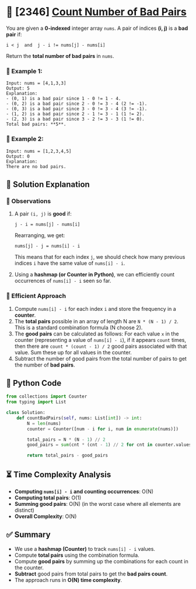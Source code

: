 # 🚀 [2346] [Count Number of Bad Pairs](../medium/2364.py)

You are given a **0-indexed** integer array `nums`. A pair of indices **(i, j)** is a **bad pair** if:

```
i < j  and  j - i != nums[j] - nums[i]
```

Return the **total number of bad pairs** in `nums`.

### 🔹 Example 1:

```
Input: nums = [4,1,3,3]
Output: 5
Explanation:
- (0, 1) is a bad pair since 1 - 0 != 1 - 4.
- (0, 2) is a bad pair since 2 - 0 != 3 - 4 (2 != -1).
- (0, 3) is a bad pair since 3 - 0 != 3 - 4 (3 != -1).
- (1, 2) is a bad pair since 2 - 1 != 3 - 1 (1 != 2).
- (2, 3) is a bad pair since 3 - 2 != 3 - 3 (1 != 0).
Total bad pairs: **5**.
```

### 🔹 Example 2:

```
Input: nums = [1,2,3,4,5]
Output: 0
Explanation:
There are no bad pairs.
```

## 🔎 Solution Explanation

### 🔹 Observations

1. A pair `(i, j)` is **good** if:

    ```
    j - i = nums[j] - nums[i]
    ```

    Rearranging, we get:

    ```
    nums[j] - j = nums[i] - i
    ```

    This means that for each index `j`, we should check how many previous indices `i` have the same value of `nums[i] - i`.

2. Using a **hashmap (or Counter in Python)**, we can efficiently count occurrences of `nums[i] - i` seen so far.

### 🔹 Efficient Approach

1. Compute `nums[i] - i` for each index `i` and store the frequency in a **counter**.
2. The **total pairs** possible in an array of length N are `N * (N - 1) / 2`. This is a standard combination formula (N choose 2).
3. The **good pairs** can be calculated as follows: For each value `x` in the counter (representing a value of `nums[i] - i`), if it appears `count` times, then there are `count * (count - 1) / 2` good pairs associated with that value. Sum these up for all values in the counter.
4. Subtract the number of good pairs from the total number of pairs to get the number of **bad pairs**.

## 📝 Python Code

```python
from collections import Counter
from typing import List

class Solution:
    def countBadPairs(self, nums: List[int]) -> int:
        N = len(nums)
        counter = Counter([num - i for i, num in enumerate(nums)])

        total_pairs = N * (N - 1) // 2
        good_pairs = sum(cnt * (cnt - 1) // 2 for cnt in counter.values())

        return total_pairs - good_pairs
```

## ⏳ Time Complexity Analysis

-   **Computing `nums[i] - i` and counting occurrences**: O(N)
-   **Computing total pairs**: O(1)
-   **Summing good pairs**: O(N) (in the worst case where all elements are distinct)
-   **Overall Complexity**: O(N)

## ✅ Summary

-   We use a **hashmap (Counter)** to track `nums[i] - i` values.
-   Compute **total pairs** using the combination formula.
-   Compute **good pairs** by summing up the combinations for each count in the counter.
-   **Subtract** good pairs from total pairs to get the **bad pairs count**.
-   The approach runs in **O(N) time complexity**.
